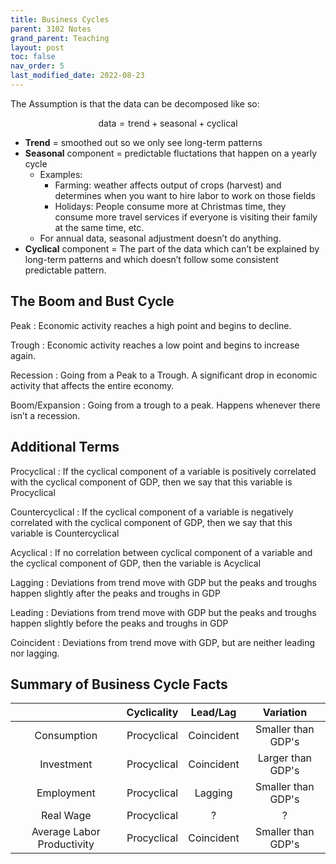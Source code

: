 ```yaml
---
title: Business Cycles
parent: 3102 Notes
grand_parent: Teaching
layout: post
toc: false
nav_order: 5
last_modified_date: 2022-08-23
---
```




The Assumption is that the data can be decomposed like so:

$$\text{data} = \text{trend} + \text{seasonal} + \text{cyclical}$$

- **Trend** = smoothed out so we only see long-term patterns
- **Seasonal** component = predictable fluctations that happen on a yearly cycle
    - Examples:
        - Farming: weather affects output of crops (harvest) and determines when you want to hire labor to work on those fields
        - Holidays: People consume more at Christmas time, they consume more travel services if everyone is visiting their family at the same time, etc.
    - For annual data, seasonal adjustment doesn’t do anything.
- **Cyclical** component = The part of the data which can’t be explained by long-term patterns and which doesn’t follow some consistent predictable pattern.

## The Boom and Bust Cycle

Peak
: Economic activity reaches a high point and begins to decline.

Trough
: Economic activity reaches a low point and begins to increase again.

Recession
: Going from a Peak to a Trough. A significant drop in economic activity that affects the entire economy.

Boom/Expansion
: Going from a trough to a peak. Happens whenever there isn’t a recession.



## Additional Terms

Procyclical
: If the cyclical component of a variable is positively correlated with the cyclical component of GDP, then we say that this variable is Procyclical

Countercyclical
: If the cyclical component of a variable is negatively correlated with the cyclical component of GDP, then we say that this variable is Countercyclical

Acyclical
: If no correlation between cyclical component of a variable and the cyclical component of GDP, then the variable is Acyclical

Lagging
: Deviations from trend move with GDP but the peaks and troughs happen slightly after the peaks and troughs in GDP

Leading
: Deviations from trend move with GDP but the peaks and troughs happen slightly before the peaks and troughs in GDP

Coincident
: Deviations from trend move with GDP, but are neither leading nor lagging.



## Summary of Business Cycle Facts

|  | Cyclicality | Lead/Lag | Variation |
|:-:|:-:|:-:|:-:|
| Consumption | Procyclical | Coincident | Smaller than GDP's |
| Investment | Procyclical | Coincident | Larger than GDP's |
| Employment | Procyclical | Lagging | Smaller than GDP's |
| Real Wage | Procyclical | ? | ? |
| Average Labor Productivity | Procyclical | Coincident | Smaller than GDP's |



